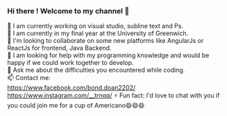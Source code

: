 ### Hi there ! Welcome to my channel 👋


 🔭 I am currently working on visual studio, subline text and Ps.  
 🌱 I am currently in my final year at the University of Greenwich.   
 👯 I'm looking to collaborate on some new platforms like AngularJs or ReactJs for frontend, Java Backend.  
 🤔 I am looking for help with my programming knowledge and would be happy if we could work together to develop.  
 💬 Ask me about the difficulties you encountered while coding.  
 📫 Contact me:  
              <https://www.facebook.com/bond.doan2202/>
              <https://www.instagram.com/__trnqq/> 
 ⚡ Fun fact: I'd love to chat with you if you could join me for a cup of Americano😄😄😄 
